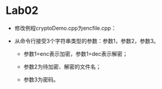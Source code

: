 # Lab02

- 修改例程cryptoDemo.cpp为encfile.cpp：

- 从命令行接受3个字符串类型的参数：参数1，参数2，参数3。

  - 参数1=enc表示加密，参数1=dec表示解密；
  
  - 参数2为待加密、解密的文件名；
  
  - 参数3为密码。
